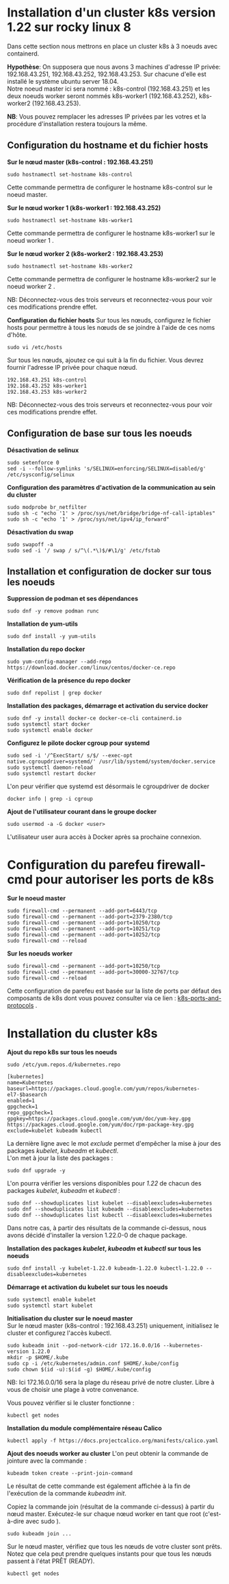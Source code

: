 # Installation d'un cluster k8s version 1.22 sur rocky linux 8

Dans cette section nous mettrons en place un cluster k8s à 3 noeuds avec containerd.

**Hypothèse**: On supposera que nous avons 3 machines d'adresse IP privée: 192.168.43.251, 192.168.43.252, 192.168.43.253. Sur chacune d'elle est installé le système ubuntu server 18.04. <br>
Notre noeud master ici sera nommé : k8s-control (192.168.43.251) et les deux noeuds worker seront nommés k8s-worker1 (192.168.43.252), k8s-worker2 (192.168.43.253). <br>

**NB**: Vous pouvez remplacer les adresses IP privées par les votres et la procédure d'installation restera toujours la même. <br>

## Configuration du hostname et du fichier hosts
**Sur le nœud master (k8s-control : 192.168.43.251)**
```
sudo hostnamectl set-hostname k8s-control
```

Cette commande permettra de configurer le hostname k8s-control sur le noeud master.

**Sur le nœud worker 1 (k8s-worker1 : 192.168.43.252)**
```
sudo hostnamectl set-hostname k8s-worker1
```

Cette commande permettra de configurer le hostname k8s-worker1 sur le noeud worker 1 .

**Sur le nœud worker 2 (k8s-worker2 : 192.168.43.253)**
```
sudo hostnamectl set-hostname k8s-worker2
```

Cette commande permettra de configurer le hostname k8s-worker2 sur le noeud worker 2 .

NB: Déconnectez-vous des trois serveurs et reconnectez-vous pour voir ces modifications prendre effet.

**Configuration du fichier hosts**
Sur tous les nœuds, configurez le fichier hosts pour permettre à tous les nœuds de se joindre à l'aide de ces noms d'hôte.
```
sudo vi /etc/hosts
```

Sur tous les nœuds, ajoutez ce qui suit à la fin du fichier. Vous devrez fournir l'adresse IP privée pour chaque nœud.
```
192.168.43.251 k8s-control
192.168.43.252 k8s-worker1
192.168.43.253 k8s-worker2
```

NB: Déconnectez-vous des trois serveurs et reconnectez-vous pour voir ces modifications prendre effet.

## Configuration de base sur tous les noeuds
**Désactivation de selinux**
```
sudo setenforce 0
sed -i --follow-symlinks 's/SELINUX=enforcing/SELINUX=disabled/g' /etc/sysconfig/selinux
```

**Configuration des paramètres d'activation de la communication au sein du cluster**
```
sudo modprobe br_netfilter
sudo sh -c "echo '1' > /proc/sys/net/bridge/bridge-nf-call-iptables"
sudo sh -c "echo '1' > /proc/sys/net/ipv4/ip_forward"
```

**Désactivation du swap**
```
sudo swapoff -a
sudo sed -i '/ swap / s/^\(.*\)$/#\1/g' /etc/fstab
```

## Installation et configuration de docker sur tous les noeuds
**Suppression de podman et ses dépendances**

```
sudo dnf -y remove podman runc
```

**Installation de yum-utils**

```
sudo dnf install -y yum-utils
```

**Installation du repo docker**

```
sudo yum-config-manager --add-repo https://download.docker.com/linux/centos/docker-ce.repo
```

**Vérification de la présence du repo docker**

```
sudo dnf repolist | grep docker
```

**Installation des packages, démarrage et activation du service docker**

```
sudo dnf -y install docker-ce docker-ce-cli containerd.io
sudo systemctl start docker
sudo systemctl enable docker
```

**Configurez le pilote docker cgroup pour systemd**

```
sudo sed -i '/^ExecStart/ s/$/ --exec-opt native.cgroupdriver=systemd/' /usr/lib/systemd/system/docker.service
sudo systemctl daemon-reload
sudo systemctl restart docker
```

L'on peur vérifier que systemd est désormais le cgroupdriver de docker
```
docker info | grep -i cgroup
```

**Ajout de l'utilisateur courant dans le groupe docker**

```
sudo usermod -a -G docker <user>
```

L'utilisateur user aura accès à Docker après sa prochaine connexion.

# Configuration du parefeu firewall-cmd pour autoriser les ports de k8s
**Sur le noeud master**
```
sudo firewall-cmd --permanent --add-port=6443/tcp
sudo firewall-cmd --permanent --add-port=2379-2380/tcp
sudo firewall-cmd --permanent --add-port=10250/tcp
sudo firewall-cmd --permanent --add-port=10251/tcp
sudo firewall-cmd --permanent --add-port=10252/tcp
sudo firewall-cmd --reload
```

**Sur les noeuds worker**
```
sudo firewall-cmd --permanent --add-port=10250/tcp
sudo firewall-cmd --permanent --add-port=30000-32767/tcp
sudo firewall-cmd --reload
```

Cette configuration de parefeu est basée sur la liste de ports par défaut des composants de k8s dont vous pouvez consulter via ce lien : [k8s-ports-and-protocols](https://kubernetes.io/docs/reference/ports-and-protocols/) .

# Installation du cluster k8s
**Ajout du repo k8s sur tous les noeuds**
```
sudo /etc/yum.repos.d/kubernetes.repo
```

```
[kubernetes]
name=Kubernetes
baseurl=https://packages.cloud.google.com/yum/repos/kubernetes-el7-$basearch
enabled=1
gpgcheck=1
repo_gpgcheck=1
gpgkey=https://packages.cloud.google.com/yum/doc/yum-key.gpg https://packages.cloud.google.com/yum/doc/rpm-package-key.gpg
exclude=kubelet kubeadm kubectl
```

La dernière ligne avec le mot *exclude* permet d'empêcher la mise à jour des packages *kubelet*, *kubeadm* et *kubectl*.<br>
L'on met à jour la liste des packages :
```
sudo dnf upgrade -y
```

L'on pourra vérifier les versions disponibles pour *1.22* de chacun des packages *kubelet*, *kubeadm* et *kubectl* :
```
sudo dnf --showduplicates list kubelet --disableexcludes=kubernetes
sudo dnf --showduplicates list kubeadm --disableexcludes=kubernetes
sudo dnf --showduplicates list kubectl --disableexcludes=kubernetes
```

Dans notre cas, à partir des résultats de la commande ci-dessus, nous avons décidé d'installer la version 1.22.0-0 de chaque package.

**Installation des packages *kubelet*, *kubeadm* et *kubectl* sur tous les noeuds**
```
sudo dnf install -y kubelet-1.22.0 kubeadm-1.22.0 kubectl-1.22.0 --disableexcludes=kubernetes
```

**Démarrage et activation du kubelet sur tous les noeuds**
```
sudo systemctl enable kubelet
sudo systemctl start kubelet
```

**Initialisation du cluster sur le noeud master**<br>
Sur le nœud master (k8s-control : 192.168.43.251) uniquement, initialisez le cluster et configurez l'accès kubectl.
```
sudo kubeadm init --pod-network-cidr 172.16.0.0/16 --kubernetes-version 1.22.0
mkdir -p $HOME/.kube
sudo cp -i /etc/kubernetes/admin.conf $HOME/.kube/config
sudo chown $(id -u):$(id -g) $HOME/.kube/config
```

NB: Ici 172.16.0.0/16 sera la plage du réseau privé de notre cluster. Libre à vous de choisir une plage à votre convenance.<br>

Vous pouvez vérifier si le cluster fonctionne :
```
kubectl get nodes
```

**Installation du module complémentaire réseau Calico**

```
kubectl apply -f https://docs.projectcalico.org/manifests/calico.yaml
```

**Ajout des noeuds worker au cluster**
L'on peut obtenir la commande de jointure avec la commande :
```
kubeadm token create --print-join-command
```

Le résultat de cette commande est également affichée à la fin de l'exécution de la commande *kubeadm init*.<br>

Copiez la commande join (résultat de la commande ci-dessus) à partir du nœud master. Exécutez-le sur chaque nœud worker en tant que root (c'est-à-dire avec sudo ).

```
sudo kubeadm join ...
```

Sur le nœud master, vérifiez que tous les nœuds de votre cluster sont prêts. Notez que cela peut prendre quelques instants pour que tous les nœuds passent à l'état PRÊT (READY).

```
kubectl get nodes
```